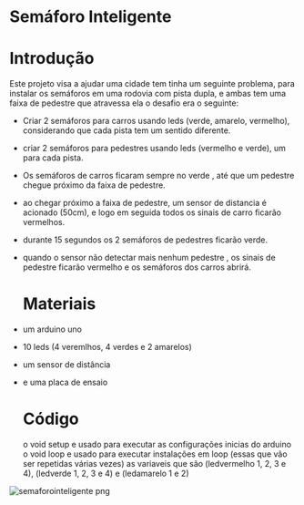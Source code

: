 # Semáforo Inteligente

  # Introdução

Este projeto visa a ajudar uma cidade tem tinha um seguinte problema, para instalar os semáforos em uma rodovia com pista dupla, e ambas tem uma faixa de pedestre que atravessa ela
o desafio era o seguinte:

- Criar 2 semáforos para carros usando leds (verde, amarelo, vermelho), considerando que cada pista tem um sentido diferente.
- criar 2 semáforos para pedestres usando leds (vermelho e verde), um para cada pista.
- Os semáforos de carros ficaram sempre no verde , até que um pedestre chegue próximo da faixa de pedestre.
- ao chegar próximo a faixa de pedestre, um sensor de distancia é acionado (50cm), e logo em seguida todos os sinais de carro ficarão vermelhos.
- durante 15 segundos os 2 semáforos de pedestres ficarão verde.
- quando o sensor não detectar mais nenhum pedestre , os sinais de pedestre ficarão vermelho e os semáforos dos carros abrirá.

  # Materiais 

- um arduino uno
- 10 leds (4 veremlhos, 4 verdes e 2 amarelos)
- um sensor de distância
- e uma placa de ensaio

  # Código

  o void setup e usado para executar as configurações inicias do arduino
  o void loop e usado para executar instalações em loop (essas que vão ser repetidas várias vezes)
  as variaveis que são (ledvermelho 1, 2, 3 e 4), (ledverde 1, 2, 3 e 4) e (ledamarelo 1 e 2)
  
![semaforointeligente png](https://github.com/user-attachments/assets/93611b07-12f8-475a-9ff9-3a0e297f689b)

